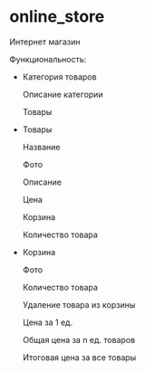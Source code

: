 # online_store
Интернет магазин

Функциональность:

- Категория товаров

    Описание категории 
    
    Товары
    
  
- Товары 

    Название 
    
    Фото 
    
    Описание 
    
    Цена 
    
    Корзина 
    
    Количество товара
    
    
- Корзина 

    Фото 
    
    Количество товара 
    
    Удаление товара из корзины
    
    Цена за 1 ед.
    
    Общая цена за n ед. товаров
    
    Итоговая цена за все товары
